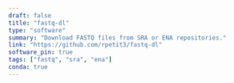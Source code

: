 ```yaml
---
draft: false
title: "fastq-dl"
type: "software"
summary: "Download FASTQ files from SRA or ENA repositories."
link: "https://github.com/rpetit3/fastq-dl"
software_pin: true
tags: ["fastq", "sra", "ena"]
conda: true
---
```

